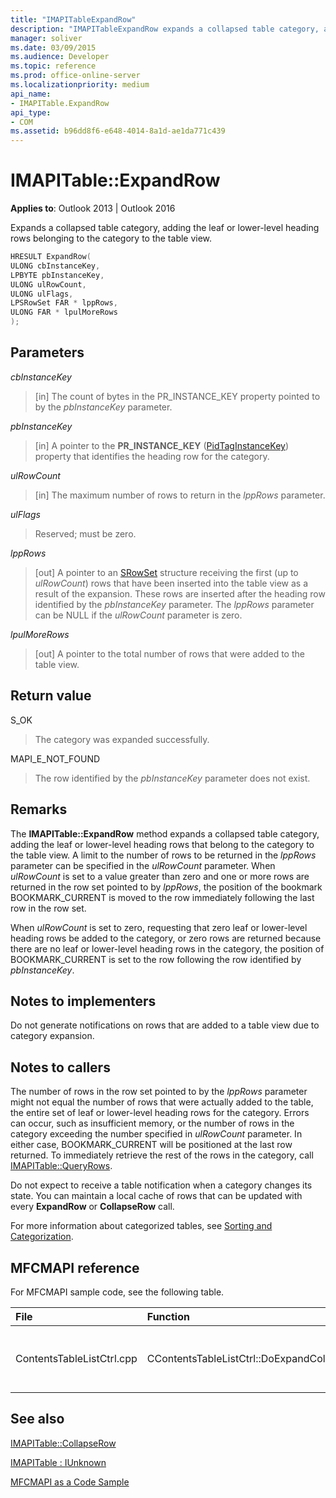 ```yaml
---
title: "IMAPITableExpandRow"
description: "IMAPITableExpandRow expands a collapsed table category, adding the leaf or lower-level heading rows belonging to the category to the table view."
manager: soliver
ms.date: 03/09/2015
ms.audience: Developer
ms.topic: reference
ms.prod: office-online-server
ms.localizationpriority: medium
api_name:
- IMAPITable.ExpandRow
api_type:
- COM
ms.assetid: b96dd8f6-e648-4014-8a1d-ae1da771c439
---
```


# IMAPITable::ExpandRow

  
  
**Applies to**: Outlook 2013 | Outlook 2016 
  
Expands a collapsed table category, adding the leaf or lower-level heading rows belonging to the category to the table view.
  
```cpp
HRESULT ExpandRow(
ULONG cbInstanceKey,
LPBYTE pbInstanceKey,
ULONG ulRowCount,
ULONG ulFlags,
LPSRowSet FAR * lppRows,
ULONG FAR * lpulMoreRows
);
```

## Parameters

 _cbInstanceKey_
  
> [in] The count of bytes in the PR_INSTANCE_KEY property pointed to by the  _pbInstanceKey_ parameter. 
    
 _pbInstanceKey_
  
> [in] A pointer to the **PR_INSTANCE_KEY** ([PidTagInstanceKey](pidtaginstancekey-canonical-property.md)) property that identifies the heading row for the category. 
    
 _ulRowCount_
  
> [in] The maximum number of rows to return in the _lppRows_ parameter. 
    
 _ulFlags_
  
> Reserved; must be zero.
    
 _lppRows_
  
> [out] A pointer to an [SRowSet](srowset.md) structure receiving the first (up to  _ulRowCount_) rows that have been inserted into the table view as a result of the expansion. These rows are inserted after the heading row identified by the  _pbInstanceKey_ parameter. The  _lppRows_ parameter can be NULL if the _ulRowCount_ parameter is zero. 
    
 _lpulMoreRows_
  
> [out] A pointer to the total number of rows that were added to the table view.
    
## Return value

S_OK 
  
> The category was expanded successfully.
    
MAPI_E_NOT_FOUND 
  
> The row identified by the  _pbInstanceKey_ parameter does not exist. 
    
## Remarks

The **IMAPITable::ExpandRow** method expands a collapsed table category, adding the leaf or lower-level heading rows that belong to the category to the table view. A limit to the number of rows to be returned in the _lppRows_ parameter can be specified in the _ulRowCount_ parameter. When  _ulRowCount_ is set to a value greater than zero and one or more rows are returned in the row set pointed to by  _lppRows_, the position of the bookmark BOOKMARK_CURRENT is moved to the row immediately following the last row in the row set.
  
When  _ulRowCount_ is set to zero, requesting that zero leaf or lower-level heading rows be added to the category, or zero rows are returned because there are no leaf or lower-level heading rows in the category, the position of BOOKMARK_CURRENT is set to the row following the row identified by  _pbInstanceKey_. 
  
## Notes to implementers

Do not generate notifications on rows that are added to a table view due to category expansion.
  
## Notes to callers

The number of rows in the row set pointed to by the  _lppRows_ parameter might not equal the number of rows that were actually added to the table, the entire set of leaf or lower-level heading rows for the category. Errors can occur, such as insufficient memory, or the number of rows in the category exceeding the number specified in  _ulRowCount_ parameter. In either case, BOOKMARK_CURRENT will be positioned at the last row returned. To immediately retrieve the rest of the rows in the category, call [IMAPITable::QueryRows](imapitable-queryrows.md).
  
Do not expect to receive a table notification when a category changes its state. You can maintain a local cache of rows that can be updated with every **ExpandRow** or **CollapseRow** call. 
  
For more information about categorized tables, see [Sorting and Categorization](sorting-and-categorization.md).
  
## MFCMAPI reference

For MFCMAPI sample code, see the following table.
  
|**File**|**Function**|**Comment**|
|:-----|:-----|:-----|
|ContentsTableListCtrl.cpp  <br/> |CContentsTableListCtrl::DoExpandCollapse  <br/> |MFCMAPI uses the **IMAPITable::ExpandRow** method to expand a collapsed table category. |
   
## See also



[IMAPITable::CollapseRow](imapitable-collapserow.md)
  
[IMAPITable : IUnknown](imapitableiunknown.md)


[MFCMAPI as a Code Sample](mfcmapi-as-a-code-sample.md)

